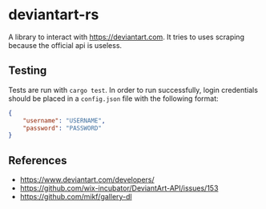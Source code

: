 # deviantart-rs
A library to interact with https://deviantart.com. It tries to uses scraping because the official api is useless.

## Testing
Tests are run with `cargo test`. 
In order to run successfully, login credentials should be placed in a `config.json` file with the following format:
```json
{
    "username": "USERNAME",
    "password": "PASSWORD"
}
```

## References
 * https://www.deviantart.com/developers/
 * https://github.com/wix-incubator/DeviantArt-API/issues/153
 * https://github.com/mikf/gallery-dl